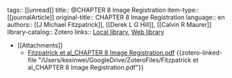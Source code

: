 tags:: [[unread]]
title:: @CHAPTER 8 Image Registration
item-type:: [[journalArticle]]
original-title:: CHAPTER 8 Image Registration
language:: en
authors:: [[J Michael Fitzpatrick]], [[Derek L G Hill]], [[Calvin R Maurer]]
library-catalog:: Zotero
links:: [Local library](zotero://select/library/items/G46RTXBK), [Web library](https://www.zotero.org/users/6786528/items/G46RTXBK)

- [[Attachments]]
	- [Fitzpatrick et al_CHAPTER 8 Image Registration.pdf](zotero://select/library/items/R46YSP4A) {{zotero-linked-file "/Users/kexinwei/GoogleDrive/ZoteroFiles/Fitzpatrick et al_CHAPTER 8 Image Registration.pdf"}}